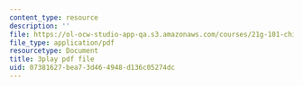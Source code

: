 ```yaml
---
content_type: resource
description: ''
file: https://ol-ocw-studio-app-qa.s3.amazonaws.com/courses/21g-101-chinese-i-regular-fall-2014/07381627bea73d464948d136c05274dc_zGx0aFh8oxk.pdf
file_type: application/pdf
resourcetype: Document
title: 3play pdf file
uid: 07381627-bea7-3d46-4948-d136c05274dc
---
```

